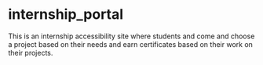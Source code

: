 # internship_portal
This is an internship accessibility site where students and come and choose a project based on their needs and earn certificates based on their work on their projects. 
